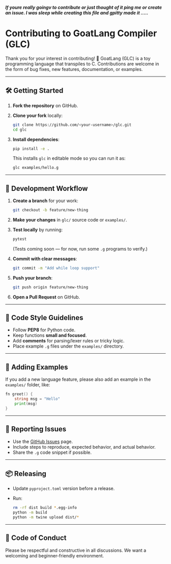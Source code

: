 ***If youre really goingv to contribute or just thought of it ping me or create an issue. I was sleep while creating this file and gpitty made it .....***

# Contributing to GoatLang Compiler (GLC)

Thank you for your interest in contributing! 🎉
GoatLang (GLC) is a toy programming language that transpiles to C. Contributions are welcome in the form of bug fixes, new features, documentation, or examples.

---

## 🛠 Getting Started

1. **Fork the repository** on GitHub.
2. **Clone your fork** locally:

   ```bash
   git clone https://github.com/<your-username>/glc.git
   cd glc
   ```
3. **Install dependencies**:

   ```bash
   pip install -e .
   ```

   This installs `glc` in editable mode so you can run it as:

   ```bash
   glc examples/hello.g
   ```

---

## 🚀 Development Workflow

1. **Create a branch** for your work:

   ```bash
   git checkout -b feature/new-thing
   ```

2. **Make your changes** in `glc/` source code or `examples/`.

3. **Test locally** by running:

   ```bash
   pytest
   ```

   (Tests coming soon — for now, run some `.g` programs to verify.)

4. **Commit with clear messages**:

   ```bash
   git commit -m "Add while loop support"
   ```

5. **Push your branch**:

   ```bash
   git push origin feature/new-thing
   ```

6. **Open a Pull Request** on GitHub.

---

## 📖 Code Style Guidelines

* Follow **PEP8** for Python code.
* Keep functions **small and focused**.
* Add **comments** for parsing/lexer rules or tricky logic.
* Place example `.g` files under the `examples/` directory.

---

## 🧪 Adding Examples

If you add a new language feature, please also add an example in the `examples/` folder, like:

```go
fn greet() {
    string msg = "Hello"
    print(msg)
}
```

---

## 🐛 Reporting Issues

* Use the [GitHub Issues](https://github.com/Narendrakumar-Suresh/glc/issues) page.
* Include steps to reproduce, expected behavior, and actual behavior.
* Share the `.g` code snippet if possible.

---

## 📦 Releasing

* Update `pyproject.toml` version before a release.
* Run:

  ```bash
  rm -rf dist build *.egg-info
  python -m build
  python -m twine upload dist/*
  ```

---

## 🙌 Code of Conduct

Please be respectful and constructive in all discussions.
We want a welcoming and beginner-friendly environment.

